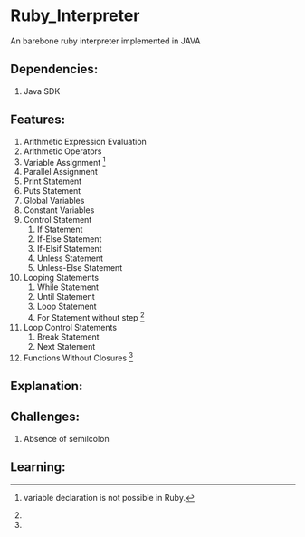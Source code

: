 # Ruby_Interpreter
An barebone ruby interpreter implemented in JAVA

## **Dependencies:**  
1. Java SDK

## **Features:**
1. Arithmetic Expression Evaluation
2. Arithmetic Operators
3. Variable Assignment [^1]
4. Parallel Assignment 
5. Print Statement
6. Puts Statement
7. Global Variables
8. Constant Variables
9. Control Statement
    1. If Statement
    2. If-Else Statement
    3. If-Elsif Statement
    4. Unless Statement
    5. Unless-Else Statement
10. Looping Statements
    1. While Statement
    2. Until Statement
    3. Loop Statement
    4. For Statement without step [^2]
11. Loop Control Statements
    1. Break Statement
    2. Next Statement
12. Functions Without Closures [^3]

## **Explanation:**



## **Challenges:**

1. Absence of semilcolon

## **Learning:**

[^1]: variable declaration is not possible in Ruby.
[^2]: 
[^3]: